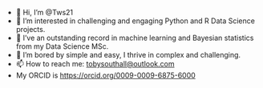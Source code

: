 - 👋 Hi, I’m @Tws21
- 👀 I’m interested in challenging and engaging Python and R Data Science projects.
- 🌱 I’ve an outstanding record in machine learning and Bayesian statistics from my Data Science MSc.
- 💞️ I’m bored by simple and easy, I thrive in complex and challenging.
- 📫 How to reach me: tobysouthall@outlook.com
- My ORCID is https://orcid.org/0009-0009-6875-6000

<!---
Tws21/Tws21 is a ✨ special ✨ repository because its `README.md` (this file) appears on your GitHub profile.
You can click the Preview link to take a look at your changes.
--->
